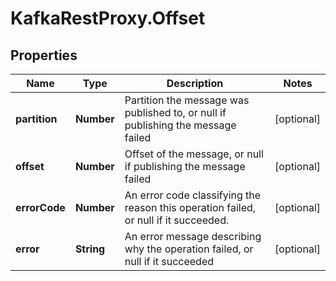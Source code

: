 # KafkaRestProxy.Offset

## Properties
Name | Type | Description | Notes
------------ | ------------- | ------------- | -------------
**partition** | **Number** | Partition the message was published to, or null if publishing the message failed | [optional] 
**offset** | **Number** | Offset of the message, or null if publishing the message failed | [optional] 
**errorCode** | **Number** | An error code classifying the reason this operation failed, or null if it succeeded. | [optional] 
**error** | **String** | An error message describing why the operation failed, or null if it succeeded | [optional] 



